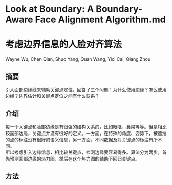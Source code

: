 # Look at Boundary: A Boundary-Aware Face Alignment Algorithm.md
# 考虑边界信息的人脸对齐算法
Wayne Wu, Chen Qian, Shuo Yang, Quan Wang, Yici Cai, Qiang Zhou
## 摘要  
引入面部边缘线来辅助关键点定位，回答了三个问题：为什么使用边缘？怎么使用边缘？边界估计和关键点定位之间有什么联系？  
## 介绍
每一个关键点和脸部边缘是有很强的结构关系的，比如眼眶、鼻梁等等。但是相比较面部边缘，关键点并没有很好的定义。一方面，在特殊的角度、姿势下，被遮挡的点的标注没有很好的语义信息，另一方面，不同数据及对关键点的标注有所不同。  
所以考虑引入边缘信息，相比较关键点，检测边缘要容易得多。算法分为两步，首先预测面部边缘的热力图，然后在这个热力图的辅助下回归关键点。  
## 方法
